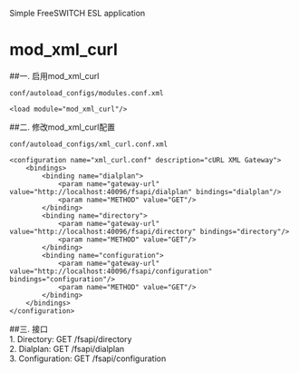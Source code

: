 Simple FreeSWITCH ESL application

# mod_xml_curl

##一. 启用mod_xml_curl<br>
```
conf/autoload_configs/modules.conf.xml

<load module="mod_xml_curl"/>
```
##二. 修改mod_xml_curl配置<br>
```
conf/autoload_configs/xml_curl.conf.xml

<configuration name="xml_curl.conf" description="cURL XML Gateway">
    <bindings>
        <binding name="dialplan">
            <param name="gateway-url" value="http://localhost:40096/fsapi/dialplan" bindings="dialplan"/> 
            <param name="METHOD" value="GET"/>
        </binding>
        <binding name="directory"> 
            <param name="gateway-url" value="http://localhost:40096/fsapi/directory" bindings="directory"/> 
            <param name="METHOD" value="GET"/>
        </binding> 
        <binding name="configuration"> 
            <param name="gateway-url"  value="http://localhost:40096/fsapi/configuration" bindings="configuration"/> 
            <param name="METHOD" value="GET"/>
        </binding>
    </bindings> 
</configuration>
```
##三. 接口 <br>
    1. Directory: GET /fsapi/directory <br>
    2. Dialplan: GET /fsapi/dialplan <br>
    3. Configuration: GET /fsapi/configuration <br>